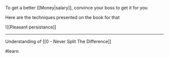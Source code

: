 To get a better [[Money|salary]], convince your boss to get it for you

Here are the techniques presented on the book for that

![[Pleasant persistance]]

---

Understanding of [[0 - Never Split The Difference]]

#learn